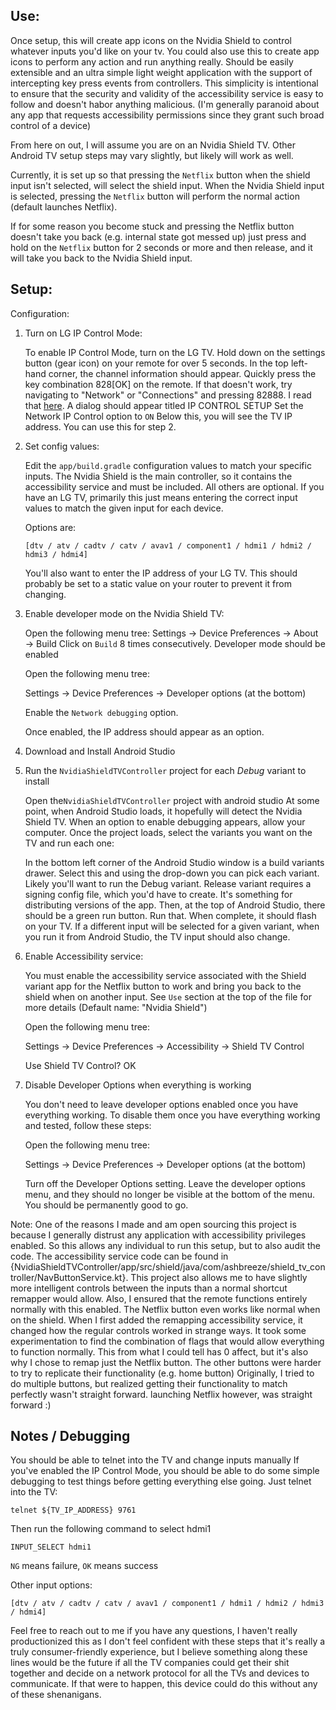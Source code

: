 ## Use:
Once setup, this will create app icons on the Nvidia Shield to control whatever inputs you'd like on your tv. You could also use this to create app icons to perform any action and run anything really. Should be easily extensible and an ultra simple light weight application with the support of intercepting key press events from controllers.
This simplicity is intentional to ensure that the security and validity of the accessibility service is easy to follow and doesn't habor anything malicious. (I'm generally paranoid about any app that requests accessibility permissions since they grant such broad control of a device)

From here on out, I will assume you are on an Nvidia Shield TV. Other Android TV setup steps may vary slightly, but likely will work as well.

Currently, it is set up so that pressing the `Netflix` button when the shield input isn't selected, will select the shield input.
When the Nvidia Shield input is selected, pressing the `Netflix` button will perform the normal action (default launches Netflix).

If for some reason you become stuck and pressing the Netflix button doesn't take you back (e.g. internal state got messed up) just press and hold on the `Netflix` button for 2 seconds or more and then release, and it will take you back to the Nvidia Shield input.

## Setup:

Configuration:

1. Turn on LG IP Control Mode: 

    To enable IP Control Mode, turn on the LG TV.
    Hold down on the settings button (gear icon) on your remote for over 5 seconds. In the top left-hand corner, the channel information should appear.
    Quickly press the key combination 828[OK] on the remote. If that doesn't work, try navigating to "Network" or "Connections" and pressing 82888. I read that [here](https://github.com/WesSouza/lgtv-ip-control#setting-up-the-tv).
    A dialog should appear titled IP CONTROL SETUP
    Set the Network IP Control option to `ON`
    Below this, you will see the TV IP address. You can use this for step 2.

2. Set config values:

    Edit the `app/build.gradle` configuration values to match your specific inputs. The Nvidia Shield is the main controller, so it contains the accessibility service and must be included. All others are optional.
    If you have an LG TV, primarily this just means entering the correct input values to match the given input for each device. 

    Options are:
        
    ```
    [dtv / atv / cadtv / catv / avav1 / component1 / hdmi1 / hdmi2 / hdmi3 / hdmi4]
    ```

    You'll also want to enter the IP address of your LG TV. This should probably be set to a static value on your router to prevent it from changing.

3. Enable developer mode on the Nvidia Shield TV:

    Open the following menu tree:
    Settings → Device Preferences → About → Build
    Click on `Build` 8 times consecutively. 
    Developer mode should be enabled

    Open the following menu tree:
    
    Settings → Device Preferences → Developer options (at the bottom)
    
    Enable the `Network debugging` option.
    
    Once enabled, the IP address should appear as an option.
 
4. Download and Install Android Studio 

5. Run the `NvidiaShieldTVController` project for each *Debug* variant to install

    Open the`NvidiaShieldTVController` project with android studio
    At some point, when Android Studio loads, it hopefully will detect the Nvidia Shield TV. When an option to enable debugging appears, allow your computer.
    Once the project loads, select the variants you want on the TV and run each one:
    
    In the bottom left corner of the Android Studio window is a build variants drawer.
    Select this and using the drop-down you can pick each variant. Likely you'll want to run the Debug variant.
    Release variant requires a signing config file, which you'd have to create. It's something for distributing versions of the app.
    Then, at the top of Android Studio, there should be a green run button.
    Run that. When complete, it should flash on your TV.
    If a different input will be selected for a given variant, when you run it from Android Studio, the TV input should also change.

6. Enable Accessibility service:

    You must enable the accessibility service associated with the Shield variant app for the Netflix button to work and bring you back to the shield when on another input. See `Use` section at the top of the file for more details (Default name: "Nvidia Shield")
    
    Open the following menu tree:
    
    Settings → Device Preferences → Accessibility → Shield TV Control
    
    Use Shield TV Control? OK
    
7. Disable Developer Options when everything is working

    You don't need to leave developer options enabled once you have everything working. To disable them once you have everything working and tested, follow these steps:
    
    Open the following menu tree:

    Settings → Device Preferences → Developer options (at the bottom)
    
    Turn off the Developer Options setting. Leave the developer options menu, and they should no longer be visible at the bottom of the menu. You should be permanently good to go.


Note:
    One of the reasons I made and am open sourcing this project is because I generally distrust any application with accessibility privileges enabled. So this allows any individual to run this setup, but to also audit the code. The accessibility service code can be found in {NvidiaShieldTVController/app/src/shield/java/com/ashbreeze/shield_tv_controller/NavButtonService.kt}.
    This project also allows me to have slightly more intelligent controls between the inputs than a normal shortcut remapper would allow. Also, I ensured that the remote functions entirely normally with this enabled. The Netflix button even works like normal when on the shield. 
    When I first added the remapping accessibility service, it changed how the regular controls worked in strange ways. It took some experimentation to find the combination of flags that would allow everything to function normally.  This from what I could tell has 0 affect, but it's also why I chose to remap just the Netflix button. The other buttons were harder to try to replicate their functionality (e.g. home button)
    Originally, I tried to do multiple buttons, but realized getting their functionality to match perfectly wasn't straight forward. launching Netflix however, was straight forward :)

## Notes / Debugging
You should be able to telnet into the TV and change inputs manually
If you've enabled the IP Control Mode, you should be able to do some simple debugging to test things before getting everything else going. Just telnet into the TV:
```
telnet ${TV_IP_ADDRESS} 9761
```
Then run the following command to select hdmi1
```
INPUT_SELECT hdmi1
```
`NG` means failure, `OK` means success

Other input options:

```
[dtv / atv / cadtv / catv / avav1 / component1 / hdmi1 / hdmi2 / hdmi3 / hdmi4]
```


Feel free to reach out to me if you have any questions, I haven't really productionized this as I don't feel confident with these steps that it's really a truly consumer-friendly experience, but I believe something along these lines would be the future if all the TV companies could get their shit together and decide on a network protocol for all the TVs and devices to communicate. If that were to happen, this device could do this without any of these shenanigans.


